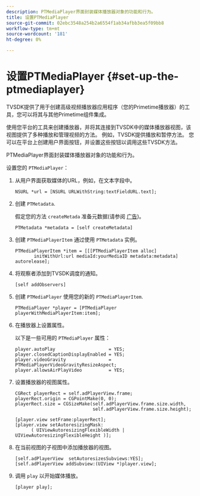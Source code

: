 ```yaml
---
description: PTMediaPlayer界面封装媒体播放器对象的功能和行为。
title: 设置PTMediaPlayer
source-git-commit: 02ebc3548a254b2a6554f1ab34afbb3ea5f09bb8
workflow-type: tm+mt
source-wordcount: '181'
ht-degree: 0%

---
```


# 设置PTMediaPlayer {#set-up-the-ptmediaplayer}

TVSDK提供了用于创建高级视频播放器应用程序（您的Primetime播放器）的工具，您可以将其与其他Primetime组件集成。

使用您平台的工具来创建播放器，并将其连接到TVSDK中的媒体播放器视图，该视图提供了多种播放和管理视频的方法。 例如，TVSDK提供播放和暂停方法。 您可以在平台上创建用户界面按钮，并设置这些按钮以调用这些TVSDK方法。

PTMediaPlayer界面封装媒体播放器对象的功能和行为。

设置您的 `PTMediaPlayer`：

1. 从用户界面获取媒体的URL，例如，在文本字段中。

   ```
   NSURL *url = [NSURL URLWithString:textFieldURL.text];
   ```

1. 创建 `PTMetadata`.

   假定您的方法 `createMetada` 准备元数据(请参阅 [广告](../../ios-3x-advertising/ios-3x-advertising-requirements.md))。

   ```
   PTMetadata *metadata = [self createMetadata]
   ```

1. 创建 `PTMediaPlayerItem` 通过使用 `PTMetadata` 实例。

   ```
   PTMediaPlayerItem *item = [[[PTMediaPlayerItem alloc] 
          initWithUrl:url mediaId:yourMediaID metadata:metadata] autorelease];
   ```

1. 将观察者添加到TVSDK调度的通知。

   ```
   [self addObservers]
   ```

1. 创建 `PTMediaPlayer` 使用您的新的 `PTMediaPlayerItem`.

   ```
   PTMediaPlayer *player = [PTMediaPlayer playerWithMediaPlayerItem:item];
   ```

1. 在播放器上设置属性。

   以下是一些可用的 `PTMediaPlayer` 属性：

   ```
   player.autoPlay                    = YES;  
   player.closedCaptionDisplayEnabled = YES; 
   player.videoGravity                = PTMediaPlayerVideoGravityResizeAspect;  
   player.allowsAirPlayVideo          = YES;
   ```

1. 设置播放器的视图属性。

   ```
   CGRect playerRect = self.adPlayerView.frame;  
   playerRect.origin = CGPointMake(0, 0); 
   playerRect.size = CGSizeMake(self.adPlayerView.frame.size.width,  
                                self.adPlayerView.frame.size.height); 
   
   [player.view setFrame:playerRect]; 
   [player.view setAutoresizingMask:  
         ( UIViewAutoresizingFlexibleWidth | UIViewAutoresizingFlexibleHeight )];
   ```

1. 在当前视图的子视图中添加播放器的视图。

   ```
   [self.adPlayerView  setAutoresizesSubviews:YES];  
   [self.adPlayerView addSubview:(UIView *)player.view];
   ```

1. 调用 `play` 以开始媒体播放。

   ```
   [player play];
   ```
